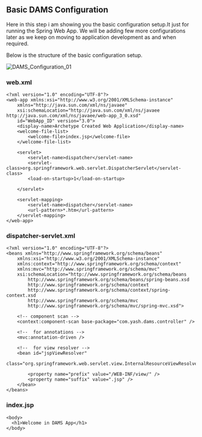 ## Basic DAMS Configuration

Here in this step i am showing you the basic configuration setup.It just for running the Spring Web App. We will be adding few more 
configurations later as we keep on moving to application development as and when required. 

Below is the structure of the basic configuration setup.

![DAMS_Configuration_01](https://github.com/webutech/Doctor-Appoinment-Spring-App/blob/master/images/dams_configuration_01.png)

### web.xml

```
<?xml version="1.0" encoding="UTF-8"?>
<web-app xmlns:xsi="http://www.w3.org/2001/XMLSchema-instance"
	xmlns="http://java.sun.com/xml/ns/javaee"
	xsi:schemaLocation="http://java.sun.com/xml/ns/javaee http://java.sun.com/xml/ns/javaee/web-app_3_0.xsd"
	id="WebApp_ID" version="3.0">
	<display-name>Archetype Created Web Application</display-name>
	<welcome-file-list>
		<welcome-file>index.jsp</welcome-file>
	</welcome-file-list>

	<servlet>
		<servlet-name>dispatcher</servlet-name>
		<servlet-class>org.springframework.web.servlet.DispatcherServlet</servlet-class>
		<load-on-startup>1</load-on-startup>

	</servlet>

	<servlet-mapping>
		<servlet-name>dispatcher</servlet-name>
		<url-pattern>*.htm</url-pattern>
	</servlet-mapping>
</web-app>

```

### dispatcher-servlet.xml

```
<?xml version="1.0" encoding="UTF-8"?>
<beans xmlns="http://www.springframework.org/schema/beans"
	xmlns:xsi="http://www.w3.org/2001/XMLSchema-instance" 
	xmlns:context="http://www.springframework.org/schema/context"
	xmlns:mvc="http://www.springframework.org/schema/mvc"
	xsi:schemaLocation="http://www.springframework.org/schema/beans
        http://www.springframework.org/schema/beans/spring-beans.xsd
        http://www.springframework.org/schema/context
        http://www.springframework.org/schema/context/spring-context.xsd
        http://www.springframework.org/schema/mvc
        http://www.springframework.org/schema/mvc/spring-mvc.xsd">

	<!-- component scan -->
	<context:component-scan base-package="com.yash.dams.controller" />

	<!--  for annotations -->
	<mvc:annotation-driven />

	<!--  for view resolver -->
	<bean id="jspViewResolver"
		class="org.springframework.web.servlet.view.InternalResourceViewResolver">

		<property name="prefix" value="/WEB-INF/view/" />
		<property name="suffix" value=".jsp" />
	</bean>
</beans>

```

### index.jsp
```
<body>
  <h1>Welcome in DAMS App</h1>
</body>
```
